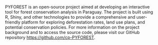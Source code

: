 PYFOREST is an open-source project aimed at developing an interactive tool for forest conservation analysis in Paraguay. The project is built using R, Shiny, and other technologies to provide a comprehensive and user-friendly platform for exploring deforestation rates, land use plans, and potential conservation policies. For more information on the project background and to access the source code, please visit our GitHub repository https://github.com/cp-PYFOREST. 

